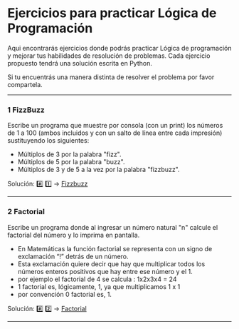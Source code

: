 # Ejercicios para practicar Lógica de Programación

Aqui encontrarás ejercicios donde podrás practicar Lógica de programación y mejorar tus habilidades de resolución de problemas.
Cada ejercicio propuesto tendrá una solución escrita en Python. 

Si tu encuentrás una manera distinta de resolver el problema por favor compartela.

---

### 1 FizzBuzz

  Escribe un programa que muestre por consola (con un print) los números de 1 a 100 
  (ambos incluidos y con un salto de línea entre cada impresión) sustituyendo los siguientes:
  - Múltiplos de 3 por la palabra "fizz".
  - Múltiplos de 5 por la palabra "buzz".
  - Múltiplos de 3 y de 5 a la vez por la palabra "fizzbuzz".
  
  Solución: :hash: :one:  -> [Fizzbuzz](./1-FizzBuzz.py)

---

### 2 Factorial

  Escribe un programa donde al ingresar un número natural "n" calcule el factorial del número y lo imprima en pantalla.
  - En Matemáticas la función factorial se representa con un signo de exclamación “!” detrás de un número. 
  - Esta exclamación quiere decir que hay que multiplicar todos los números enteros positivos que hay entre ese número y el 1.
  - por ejemplo el factorial de 4 se calcula : 1x2x3x4 = 24
  - 1 factorial es, lógicamente, 1, ya que multiplicamos 1 x 1
  - por convención 0 factorial es, 1.

  Solución: :hash: :two:  -> [Factorial](./2-Factorial.py)

  ---
